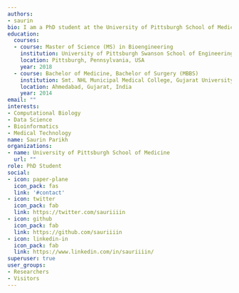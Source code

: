 ```yaml
---
authors:
- saurin
bio: I am a PhD student at the University of Pittsburgh School of Medicine working on evolution and new gene birth.
education:
  courses:
  - course: Master of Science (MS) in Bioengineering
    institution: University of Pittsburgh Swanson School of Engineering
    location: Pittsburgh, Pennsylvania, USA
    year: 2018
  - course: Bachelor of Medicine, Bachelor of Surgery (MBBS)
    institution: Smt. NHL Municipal Medical College, Gujarat University
    location: Ahmedabad, Gujarat, India
    year: 2014
email: ""
interests:
- Computational Biology
- Data Science
- Bioinformatics
- Medical Technology
name: Saurin Parikh
organizations:
- name: University of Pittsburgh School of Medicine
  url: ""
role: PhD Student
social:
- icon: paper-plane
  icon_pack: fas
  link: '#contact'
- icon: twitter
  icon_pack: fab
  link: https://twitter.com/sauriiiin
- icon: github
  icon_pack: fab
  link: https://github.com/sauriiiin
- icon: linkedin-in
  icon_pack: fab
  link: https://www.linkedin.com/in/sauriiiin/
superuser: true
user_groups:
- Researchers
- Visitors
---
```


